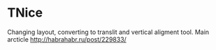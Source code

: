 # TNice
Changing layout, converting to translit and vertical aligment tool.
Main arcticle http://habrahabr.ru/post/229833/

